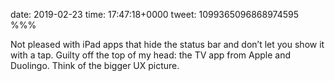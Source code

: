 date: 2019-02-23
time: 17:47:18+0000
tweet: 1099365096868974595
%%%

Not pleased with iPad apps that hide the status bar and don’t let you show it with a tap. Guilty off the top of my head: the TV app from Apple and Duolingo. Think of the bigger UX picture.
